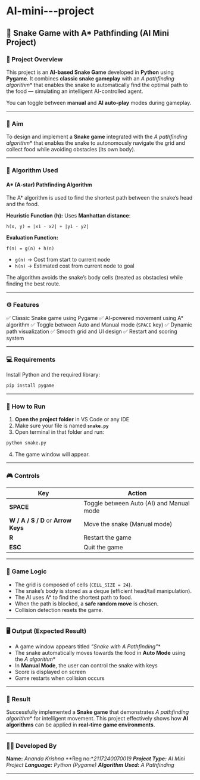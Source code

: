 # AI-mini---project

## 🐍 Snake Game with A* Pathfinding (AI Mini Project)

### 📘 Project Overview

This project is an **AI-based Snake Game** developed in **Python** using **Pygame**.
It combines **classic snake gameplay** with an **A* pathfinding algorithm** that enables the snake to automatically find the optimal path to the food — simulating an intelligent AI-controlled agent.

You can toggle between **manual** and **AI auto-play** modes during gameplay.

---

### 🎯 **Aim**

To design and implement a **Snake game** integrated with the **A* pathfinding algorithm** that enables the snake to autonomously navigate the grid and collect food while avoiding obstacles (its own body).

---

### 🧠 **Algorithm Used**

#### A* (A-star) Pathfinding Algorithm

The A* algorithm is used to find the shortest path between the snake’s head and the food.

**Heuristic Function (h):**
Uses **Manhattan distance**:

```
h(x, y) = |x1 - x2| + |y1 - y2|
```

**Evaluation Function:**

```
f(n) = g(n) + h(n)
```

* `g(n)` → Cost from start to current node
* `h(n)` → Estimated cost from current node to goal

The algorithm avoids the snake’s body cells (treated as obstacles) while finding the best route.

---

### ⚙️ **Features**

✅ Classic Snake game using Pygame
✅ AI-powered movement using A* algorithm
✅ Toggle between Auto and Manual mode (`SPACE` key)
✅ Dynamic path visualization
✅ Smooth grid and UI design
✅ Restart and scoring system

---

### 💻 **Requirements**

Install Python and the required library:

```bash
pip install pygame
```

---

### 🚀 **How to Run**

1. **Open the project folder** in VS Code or any IDE
2. Make sure your file is named **`snake.py`**
3. Open terminal in that folder and run:

```bash
python snake.py
```

4. The game window will appear.

---

### 🎮 **Controls**

| Key                                 | Action                                   |
| ----------------------------------- | ---------------------------------------- |
| **SPACE**                           | Toggle between Auto (AI) and Manual mode |
| **W / A / S / D** or **Arrow Keys** | Move the snake (Manual mode)             |
| **R**                               | Restart the game                         |
| **ESC**                             | Quit the game                            |

---

### 🧩 **Game Logic**

* The grid is composed of cells (`CELL_SIZE = 24`).
* The snake’s body is stored as a deque (efficient head/tail manipulation).
* The AI uses A* to find the shortest path to food.
* When the path is blocked, a **safe random move** is chosen.
* Collision detection resets the game.

---

### 🖥️ **Output (Expected Result)**

* A game window appears titled **“Snake with A* Pathfinding”**
* The snake automatically moves towards the food in **Auto Mode** using the **A* algorithm**
* In **Manual Mode**, the user can control the snake with keys
* Score is displayed on screen
* Game restarts when collision occurs

---

### 🧾 **Result**

Successfully implemented a **Snake game** that demonstrates **A* pathfinding algorithm** for intelligent movement.
This project effectively shows how **AI algorithms** can be applied in **real-time game environments**.

---

### 👨‍💻 **Developed By**

**Name:** *Ananda Krishna*
**Reg no:**2117240070019
**Project Type:** *AI Mini Project*
**Language:** *Python (Pygame)*
**Algorithm Used:** *A* Pathfinding*

---

